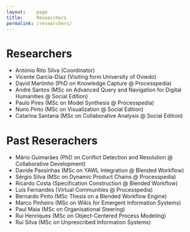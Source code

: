 ```yaml
---
layout:    page
title:     Researchers
permalink: /researchers/
---
```



# Researchers

- António Rito Silva (Coordinator)
- Vicente García-Díaz (Visiting form University of Oviedo)
- David Martinho (PhD on Knowledge Capture @ Processpedia)
- André Santos (MSc on Advanced Query and Navigation for Digital Humanities @ Social Edition)
- Paulo Pires (MSc on Model Synthesis @ Processpedia)
- Nuno Pinto (MSc on Visualization @ Social Edition) 
- Catarina Santana (MSc on Collaborative Analysis @ Social Edition) 

# Past Reserachers

- Mário Guimarães (PhD on Conflict Detection and Resolution @ Collaborative Development)
- Davide Passinhas (MSc on YAWL Integration @ Blended Workflow)
- Sérgio Silva (MSc on Dynamic Product Chains @ Processpedia)
- Ricardo Costa (Specification Construction @ Blended Workflow)
- Luís Fernandes (Virtual Communities @ Processpedia)
- Bernardo Pinto (MSc Thesis on a Blended Workflow Engine)
- Marco Pinheiro (MSc on Wikis for Emergent Information Systems)
- Paul Maia (MSc on Organisational Steering)
- Rui Henriques (MSc on Object-Centered Process Modeling)
- Rui Silva (MSc on Unprescribed Information Systems)
